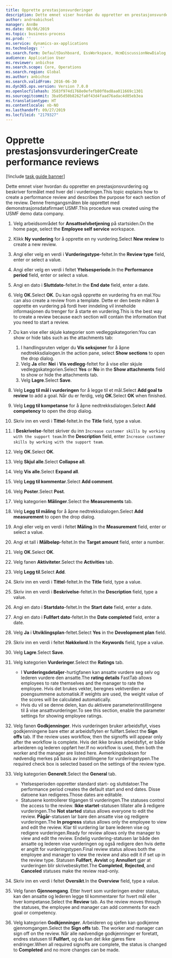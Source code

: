```yaml
---
title: Opprette prestasjonsvurderinger
description: Dette emnet viser hvordan du oppretter en prestasjonsvurdering og beskriver formålet med hver del i vurderingen.
author: andreabichsel
manager: AnnBe
ms.date: 08/06/2019
ms.topic: business-process
ms.prod: ''
ms.service: dynamics-ax-applications
ms.technology: ''
ms.search.form: DefaultDashboard, EssWorkspace, HcmDiscussionNewDialog, HcmDiscussion, HcmDiscussionChangeSettings, HcmDiscussionAddGoalDialog, HcmTopicCreate, HcmMeasurementDetailDialog, HcmPerfJournalAdd
audience: Application User
ms.reviewer: anbichse
ms.search.scope: Core, Operations
ms.search.region: Global
ms.author: anbichse
ms.search.validFrom: 2016-06-30
ms.dyn365.ops.version: Version 7.0.0
ms.openlocfilehash: 3583f974d1768e0efefb80f0ad8aa011669c1301
ms.sourcegitcommit: 3ba95d50b8262fa0f43d4faad76adac4d05eb3ea
ms.translationtype: HT
ms.contentlocale: nb-NO
ms.lasthandoff: 09/27/2019
ms.locfileid: "2179327"
---
```

# <a name="create-performance-reviews"></a><span data-ttu-id="4db62-103">Opprette prestasjonsvurderinger</span><span class="sxs-lookup"><span data-stu-id="4db62-103">Create performance reviews</span></span>

[!include [task guide banner](../../includes/task-guide-banner.md)]

<span data-ttu-id="4db62-104">Dette emnet viser hvordan du oppretter en prestasjonsvurdering og beskriver formålet med hver del i vurderingen.</span><span class="sxs-lookup"><span data-stu-id="4db62-104">This topic explains how to create a performance review and describes the purpose for each section of the review.</span></span> <span data-ttu-id="4db62-105">Denne fremgangsmåten ble opprettet med demonstrasjonsdatafirmaet USMF.</span><span class="sxs-lookup"><span data-stu-id="4db62-105">This procedure was created using the USMF demo data company.</span></span>

1. <span data-ttu-id="4db62-106">Velg arbeidsområdet for **Ansattselvbetjening** på startsiden.</span><span class="sxs-lookup"><span data-stu-id="4db62-106">On the home page, select the **Employee self service** workspace.</span></span>
2. <span data-ttu-id="4db62-107">Klikk **Ny vurdering** for å opprette en ny vurdering.</span><span class="sxs-lookup"><span data-stu-id="4db62-107">Select **New review** to create a new review.</span></span>
3. <span data-ttu-id="4db62-108">Angi eller velg en verdi i **Vurderingstype**-feltet.</span><span class="sxs-lookup"><span data-stu-id="4db62-108">In the **Review type** field, enter or select a value.</span></span>
4. <span data-ttu-id="4db62-109">Angi eller velg en verdi i feltet **Ytelsesperiode**.</span><span class="sxs-lookup"><span data-stu-id="4db62-109">In the **Performance period** field, enter or select a value.</span></span>
5. <span data-ttu-id="4db62-110">Angi en dato i **Sluttdato**-feltet.</span><span class="sxs-lookup"><span data-stu-id="4db62-110">In the **End date** field, enter a date.</span></span>
6. <span data-ttu-id="4db62-111">Velg **OK**.</span><span class="sxs-lookup"><span data-stu-id="4db62-111">Select **OK**.</span></span> <span data-ttu-id="4db62-112">Du kan også opprette en vurdering fra en mal.</span><span class="sxs-lookup"><span data-stu-id="4db62-112">You can also create a review from a template.</span></span> <span data-ttu-id="4db62-113">Dette er den beste måten å opprette en vurdering på fordi hver inndeling vil inneholde informasjonen du trenger for å starte en vurdering.</span><span class="sxs-lookup"><span data-stu-id="4db62-113">This is the best way to create a review because each section will contain the information that you need to start a review.</span></span>  
7. <span data-ttu-id="4db62-114">Du kan vise eller skjule kategorier som vedleggskategorien:</span><span class="sxs-lookup"><span data-stu-id="4db62-114">You can show or hide tabs such as the attachments tab:</span></span>

    1. <span data-ttu-id="4db62-115">I handlingsruten velger du **Vis seksjoner** for å åpne nedtrekksdialogen.</span><span class="sxs-lookup"><span data-stu-id="4db62-115">In the action pane, select **Show sections** to open the drop dialog.</span></span>
    1. <span data-ttu-id="4db62-116">Velg **Ja** eller **Nei** i **Vis vedlegg**-feltet for å vise eller skjule vedleggskategorien.</span><span class="sxs-lookup"><span data-stu-id="4db62-116">Select **Yes** or **No** in the **Show attachments** field to show or hide the attachments tab.</span></span>
    1. <span data-ttu-id="4db62-117">Velg **Lagre**.</span><span class="sxs-lookup"><span data-stu-id="4db62-117">Select **Save**.</span></span>

8. <span data-ttu-id="4db62-118">Velg **Legg til mål i vurderingen** for å legge til et mål.</span><span class="sxs-lookup"><span data-stu-id="4db62-118">Select **Add goal to review** to add a goal.</span></span> <span data-ttu-id="4db62-119">Når du er ferdig, velg **OK**.</span><span class="sxs-lookup"><span data-stu-id="4db62-119">Select **OK** when finished.</span></span>
9. <span data-ttu-id="4db62-120">Velg **Legg til kompetanse** for å åpne nedtrekksdialogen.</span><span class="sxs-lookup"><span data-stu-id="4db62-120">Select **Add competency** to open the drop dialog.</span></span>
10. <span data-ttu-id="4db62-121">Skriv inn en verdi i **Tittel**-feltet.</span><span class="sxs-lookup"><span data-stu-id="4db62-121">In the **Title** field, type a value.</span></span>
11. <span data-ttu-id="4db62-122">I **Beskrivelse**-feltet skriver du inn `Increase customer skills by working with the support team`.</span><span class="sxs-lookup"><span data-stu-id="4db62-122">In the **Description** field, enter `Increase customer skills by working with the support team`.</span></span>
12. <span data-ttu-id="4db62-123">Velg **OK**.</span><span class="sxs-lookup"><span data-stu-id="4db62-123">Select **OK**.</span></span>
13. <span data-ttu-id="4db62-124">Velg **Skjul alle**.</span><span class="sxs-lookup"><span data-stu-id="4db62-124">Select **Collapse all**.</span></span>
14. <span data-ttu-id="4db62-125">Velg **Vis alle**.</span><span class="sxs-lookup"><span data-stu-id="4db62-125">Select **Expand all**.</span></span>
15. <span data-ttu-id="4db62-126">Velg **Legg til kommentar**.</span><span class="sxs-lookup"><span data-stu-id="4db62-126">Select **Add comment**.</span></span>
16. <span data-ttu-id="4db62-127">Velg **Poster**.</span><span class="sxs-lookup"><span data-stu-id="4db62-127">Select **Post**.</span></span>
17. <span data-ttu-id="4db62-128">Velg kategorien **Målinger**.</span><span class="sxs-lookup"><span data-stu-id="4db62-128">Select the **Measurements** tab.</span></span>
18. <span data-ttu-id="4db62-129">Velg **Legg til måling** for å åpne nedtrekksdialogen.</span><span class="sxs-lookup"><span data-stu-id="4db62-129">Select **Add measurement** to open the drop dialog.</span></span>
19. <span data-ttu-id="4db62-130">Angi eller velg en verdi i feltet **Måling**.</span><span class="sxs-lookup"><span data-stu-id="4db62-130">In the **Measurement** field, enter or select a value.</span></span>
26. <span data-ttu-id="4db62-131">Angi et tall i **Målbeløp**-feltet.</span><span class="sxs-lookup"><span data-stu-id="4db62-131">In the **Target amount** field, enter a number.</span></span>
20. <span data-ttu-id="4db62-132">Velg **OK**.</span><span class="sxs-lookup"><span data-stu-id="4db62-132">Select **OK**.</span></span>
21. <span data-ttu-id="4db62-133">Velg fanen **Aktiviteter**.</span><span class="sxs-lookup"><span data-stu-id="4db62-133">Select the **Activities** tab.</span></span>
22. <span data-ttu-id="4db62-134">Velg **Legg til**.</span><span class="sxs-lookup"><span data-stu-id="4db62-134">Select **Add**.</span></span>
23. <span data-ttu-id="4db62-135">Skriv inn en verdi i **Tittel**-feltet.</span><span class="sxs-lookup"><span data-stu-id="4db62-135">In the **Title** field, type a value.</span></span>
24. <span data-ttu-id="4db62-136">Skriv inn en verdi i **Beskrivelse**-feltet.</span><span class="sxs-lookup"><span data-stu-id="4db62-136">In the **Description** field, type a value.</span></span>
25. <span data-ttu-id="4db62-137">Angi en dato i **Startdato**-feltet.</span><span class="sxs-lookup"><span data-stu-id="4db62-137">In the **Start date** field, enter a date.</span></span>
26. <span data-ttu-id="4db62-138">Angi en dato i **Fullført dato**-feltet.</span><span class="sxs-lookup"><span data-stu-id="4db62-138">In the **Date completed** field, enter a date.</span></span>
27. <span data-ttu-id="4db62-139">Velg **Ja** i **Utviklingsplan**-feltet.</span><span class="sxs-lookup"><span data-stu-id="4db62-139">Select **Yes** in the **Development plan** field.</span></span>
28. <span data-ttu-id="4db62-140">Skriv inn en verdi i feltet **Nøkkelord**.</span><span class="sxs-lookup"><span data-stu-id="4db62-140">In the **Keywords** field, type a value.</span></span>
29. <span data-ttu-id="4db62-141">Velg **Lagre**.</span><span class="sxs-lookup"><span data-stu-id="4db62-141">Select **Save**.</span></span>
30. <span data-ttu-id="4db62-142">Velg kategorien **Vurderinger**.</span><span class="sxs-lookup"><span data-stu-id="4db62-142">Select the **Ratings** tab.</span></span>  

    - <span data-ttu-id="4db62-143">I **Vurderingsdetaljer**-hurtigfanen kan ansatte vurdere seg selv og lederen vurdere den ansatte.</span><span class="sxs-lookup"><span data-stu-id="4db62-143">The **rating details** FastTab allows employees to rate themselves and the manager to rate the employee.</span></span> <span data-ttu-id="4db62-144">Hvis det brukes vekter, beregnes vektverdien av poengsummene automatisk.</span><span class="sxs-lookup"><span data-stu-id="4db62-144">If weights are used, the weight value of the scores will be calculated automatically.</span></span>  
    - <span data-ttu-id="4db62-145">Hvis du vil se denne delen, kan du aktivere parameterinnstillingene til å vise ansattvurderinger.</span><span class="sxs-lookup"><span data-stu-id="4db62-145">To see this section, enable the parameter settings for showing employee ratings.</span></span>  

31. <span data-ttu-id="4db62-146">Velg fanen **Godkjenninger**. Hvis vurderingen bruker arbeidsflyt, vises godkjenningene bare etter at arbeidsflyten er fullført.</span><span class="sxs-lookup"><span data-stu-id="4db62-146">Select the **Sign offs** tab. If the review uses workflow, then the signoffs will appear only after the workflow is complete.</span></span> <span data-ttu-id="4db62-147">Hvis det ikke brukes arbeidsflyt, er både arbeideren og lederen oppført her.</span><span class="sxs-lookup"><span data-stu-id="4db62-147">If no workflow is used, then both the worker and the manager are listed here.</span></span> <span data-ttu-id="4db62-148">Avmerkingsboksen for nødvendig merkes på basis av innstillingene for vurderingstypen.</span><span class="sxs-lookup"><span data-stu-id="4db62-148">The required check box is selected based on the settings of the review type.</span></span>  
32. <span data-ttu-id="4db62-149">Velg kategorien **Generelt**.</span><span class="sxs-lookup"><span data-stu-id="4db62-149">Select the **General** tab.</span></span>

    - <span data-ttu-id="4db62-150">Ytelsesperioden oppretter standard start- og sluttdatoer.</span><span class="sxs-lookup"><span data-stu-id="4db62-150">The performance period creates the default start and end dates.</span></span> <span data-ttu-id="4db62-151">Disse datoene kan redigeres.</span><span class="sxs-lookup"><span data-stu-id="4db62-151">Those dates are editable.</span></span>  
    - <span data-ttu-id="4db62-152">Statusene kontrollerer tilgangen til vurderingen.</span><span class="sxs-lookup"><span data-stu-id="4db62-152">The statuses control the access to the review.</span></span> <span data-ttu-id="4db62-153">**Ikke startet**-statusen tillater alle å redigere vurderingen.</span><span class="sxs-lookup"><span data-stu-id="4db62-153">The **Not started** status allows everyone to edit the review.</span></span> <span data-ttu-id="4db62-154">**Pågår**-statusen lar bare den ansatte vise og redigere vurderingen.</span><span class="sxs-lookup"><span data-stu-id="4db62-154">The **In progress** status allows only the employee to view and edit the review.</span></span> <span data-ttu-id="4db62-155">Klar til vurdering lar bare lederen vise og redigere vurderingen.</span><span class="sxs-lookup"><span data-stu-id="4db62-155">Ready for review allows only the manager to view and edit the review.</span></span> <span data-ttu-id="4db62-156">Endelig vurdering-statusen lar både den ansatte og lederen vise vurderingen og også redigere den hvis dette er angitt for vurderingstypen.</span><span class="sxs-lookup"><span data-stu-id="4db62-156">Final review status allows both the employee and manager to view the review and also edit it if set up in the review type.</span></span> <span data-ttu-id="4db62-157">Statusen **Fullført**, **Avvist** og **Annullert** gjør at vurderingen blir skrivebeskyttet.</span><span class="sxs-lookup"><span data-stu-id="4db62-157">The **Completed**, **Rejected**, and **Canceled** statuses make the review read-only.</span></span>  

33. <span data-ttu-id="4db62-158">Skriv inn en verdi i feltet **Oversikt**.</span><span class="sxs-lookup"><span data-stu-id="4db62-158">In the **Overview** field, type a value.</span></span>
34. <span data-ttu-id="4db62-159">Velg fanen **Gjennomgang**. Etter hvert som vurderingen endrer status, kan den ansatte og lederen legge til kommentarer for hvert mål eller hver kompetanse.</span><span class="sxs-lookup"><span data-stu-id="4db62-159">Select the **Review** tab. As the review moves through the statuses, the employee and manager can add comments for each goal or competency.</span></span>  
35. <span data-ttu-id="4db62-160">Velg kategorien **Godkjenninger**. Arbeideren og sjefen kan godkjenne gjennomgangen.</span><span class="sxs-lookup"><span data-stu-id="4db62-160">Select the **Sign offs** tab. The worker and manager can sign off on the review.</span></span> <span data-ttu-id="4db62-161">Når alle nødvendige godkjenninger er foretatt, endres statusen til **Fullført**, og da kan det ikke gjøres flere endringer.</span><span class="sxs-lookup"><span data-stu-id="4db62-161">When all required signoffs are complete, the status is changed to **Completed** and no more changes can be made.</span></span>  

